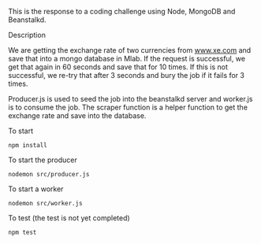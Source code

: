 This is the response to a coding challenge using Node, MongoDB and Beanstalkd. 

Description

We are getting the exchange rate of two currencies from www.xe.com and save that into a mongo database in Mlab. If the request is successful, we get that again in 60 seconds and save that for 10 times. If this is not successful, we re-try that after 3 seconds and bury the job if it fails for 3 times. 

Producer.js is used to seed the job into the beanstalkd server and worker.js is to consume the job. The scraper function is a helper function to get the exchange rate and save into the database. 

To start 
```
npm install 

```

To start the producer 
```
nodemon src/producer.js

```

To start a worker 
```
nodemon src/worker.js

```

To test (the test is not yet completed)

```
npm test 

```
